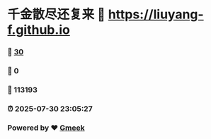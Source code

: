 # 千金散尽还复来 :link: https://liuyang-f.github.io 
### :page_facing_up: [30](https://liuyang-f.github.io/tag.html) 
### :speech_balloon: 0 
### :hibiscus: 113193 
### :alarm_clock: 2025-07-30 23:05:27 
### Powered by :heart: [Gmeek](https://github.com/Meekdai/Gmeek)
